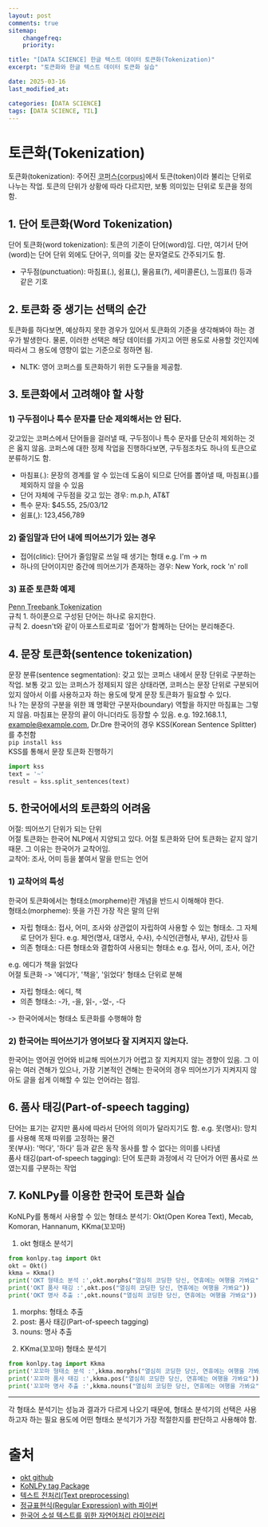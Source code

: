 ```yaml
---
layout: post
comments: true
sitemap:
    changefreq:
    priority:

title: "[DATA SCIENCE] 한글 텍스트 데이터 토큰화(Tokenization)"
excerpt: "토큰화와 한글 텍스트 데이터 토큰화 실습"

date: 2025-03-16
last_modified_at: 

categories: [DATA SCIENCE]
tags: [DATA SCIENCE, TIL]
---
```


# 토큰화(Tokenization)
토큰화(tokenization): 주어진 <abbr title="말뭉치">코퍼스(corpus)</abbr>에서 토큰(token)이라 불리는 단위로 나누는 작업. 토큰의 단위가 상황에 따라 다르지만, 보통 의미있는 단위로 토큰을 정의함.

## 1. 단어 토큰화(Word Tokenization)
단어 토큰화(word tokenization): 토큰의 기준이 단어(word)임. 다만, 여기서 단어(word)는 단어 단위 외에도 단어구, 의미를 갖는 문자열로도 간주되기도 함.

* 구두점(punctuation): 마침표(.), 쉼표(,), 물음표(?), 세미콜론(;), 느낌표(!) 등과 같은 기호

## 2. 토큰화 중 생기는 선택의 순간
토큰화를 하다보면, 예상하지 못한 경우가 있어서 토큰화의 기준을 생각해봐야 하는 경우가 발생한다. 물론, 이러한 선택은 해당 데이터를 가지고 어떤 용도로 사용할 것인지에 따라서 그 용도에 영향이 없는 기준으로 정하면 됨.
* NLTK: 영어 코퍼스를 토큰화하기 위한 도구들을 제공함.

## 3. 토큰화에서 고려해야 할 사항
### 1) 구두점이나 특수 문자를 단순 제외해서는 안 된다.
갖고있는 코퍼스에서 단어들을 걸러낼 때, 구두점이나 특수 문자를 단순히 제외하는 것은 옳지 않음. 코퍼스에 대한 정제 작업을 진행하다보면, 구두점조차도 하나의 토큰으로 분류하기도 함.
* 마침표(.): 문장의 경계를 알 수 있는데 도움이 되므로 단어를 뽑아낼 때, 마침표(.)를 제외하지 않을 수 있음
* 단어 자체에 구두점을 갖고 있는 경우: m.p.h, AT&T
* 특수 문자: $45.55, 25/03/12
* 쉼표(,): 123,456,789

### 2) 줄임말과 단어 내에 띄어쓰기가 있는 경우
* 접어(clitic): 단어가 줄임말로 쓰일 때 생기는 형태 e.g. I'm -> m
* 하나의 단어이지만 중간에 띄어쓰기가 존재하는 경우: New York, rock 'n' roll

### 3) 표준 토큰화 예제
<abbr title="표준 토큰화 방법 중 하나">Penn Treebank Tokenization</abbr>  
규칙 1. 하이푼으로 구성된 단어는 하나로 유지한다.  
규칙 2. doesn't와 같이 아포스트로피로 '접어'가 함께하는 단어는 분리해준다.

## 4. 문장 토큰화(sentence tokenization)
문장 분류(sentence segmentation): 갖고 있는 코퍼스 내에서 문장 단위로 구분하는 작업. 보통 갖고 있는 코퍼스가 정제되지 않은 상태라면, 코퍼스는 문장 단위로 구분되어 있지 않아서 이를 사용하고자 하는 용도에 맞게 문장 토큰화가 필요할 수 있다.  
!나 ?는 문장의 구분을 위한 꽤 명확안 구분자(boundary) 역할을 하지만 마침표는 그렇지 않음. 마침표는 문장의 끝이 아니더라도 등장할 수 있음. e.g. 192.168.1.1, example@example.com, Dr.Dre
한국어의 경우 KSS(Korean Sentence Splitter)를 추천함  
`pip install kss`  
KSS를 통해서 문장 토큰화 진행하기
```python
import kss
text = '~'
result = kss.split_sentences(text)
```

## 5. 한국어에서의 토큰화의 어려움
어절: 띄어쓰기 단위가 되는 단위  
어절 토큰화는 한국어 NLP에서 지양되고 있다. 어절 토큰화와 단어 토큰화는 같지 않기 때문.
그 이유는 한국어가 교착어임.  
교착어: 조사, 어미 등을 붙여서 말을 만드는 언어  

### 1) 교착어의 특성
한국어 토큰화에서는 형태소(morpheme)란 개념을 반드시 이해해야 한다.  
형태소(morpheme): 뜻을 가진 가장 작은 말의 단위
  * 자립 형태소: 접사, 어미, 조사와 상관없이 자립하여 사용할 수 있는 형태소. 그 자체로 단어가 된다. e.g. 체언(명사, 대명사, 수사), 수식언(관형사, 부사), 감탄사 등
  * 의존 형태소: 다른 형태소와 결합하여 사용되는 형태소 e.g. 접사, 어미, 조사, 어간

e.g. 에디가 책을 읽었다  
어절 토큰화 -> '에디가', '책을', '읽었다'
형태소 단위로 분해  
  * 자립 형태소: 에디, 책
  * 의존 형태소: -가, -을, 읽-, -었-, -다

-> 한국어에서는 형태소 토큰화를 수행해야 함

### 2) 한국어는 띄어쓰기가 영어보다 잘 지켜지지 않는다.
한국어는 영어권 언어와 비교해 띄어쓰기가 어렵고 잘 지켜지지 않는 경향이 있음. 그 이유는 여러 견해가 있으나, 가장 기본적인 견해는 한국어의 경우 띄어쓰기가 지켜지지 않아도 글을 쉽게 이해할 수 있는 언어라는 점임.

## 6. 품사 태깅(Part-of-speech tagging)
단어는 표기는 같지만 품사에 따라서 단어의 의미가 달라지기도 함.
e.g. 못(명사): 망치를 사용해 목재 따위를 고정하는 물건  
못(부사): '먹다', '하다' 등과 같은 동작 동사를 할 수 없다는 의미를 나타냄  
품사 태깅(part-of-speech tagging): 단어 토큰화 과정에서 각 단어가 어떤 품사로 쓰였는지를 구분하는 작업

## 7. KoNLPy를 이용한 한국어 토큰화 실습
KoNLPy를 통해서 사용할 수 있는 형태소 분석기: Okt(Open Korea Text), Mecab, Komoran, Hannanum, KKma(꼬꼬마)

1. okt 형태소 분석기

```python
from konlpy.tag import Okt
okt = Okt()
kkma = Kkma()
print('OKT 형태소 분석 :',okt.morphs("열심히 코딩한 당신, 연휴에는 여행을 가봐요"))
print('OKT 품사 태깅 :',okt.pos("열심히 코딩한 당신, 연휴에는 여행을 가봐요"))
print('OKT 명사 추출 :',okt.nouns("열심히 코딩한 당신, 연휴에는 여행을 가봐요"))
```

1) morphs: 형태소 추출  
2) post: 품사 태깅(Part-of-speech tagging)
3) nouns: 명사 추출  

2. KKma(꼬꼬마) 형태소 분석기

```python
from konlpy.tag import Kkma
print('꼬꼬마 형태소 분석 :',kkma.morphs("열심히 코딩한 당신, 연휴에는 여행을 가봐요"))
print('꼬꼬마 품사 태깅 :',kkma.pos("열심히 코딩한 당신, 연휴에는 여행을 가봐요"))
print('꼬꼬마 명사 추출 :',kkma.nouns("열심히 코딩한 당신, 연휴에는 여행을 가봐요"))
```

---
각 형태소 분석기는 성능과 결과가 다르게 나오기 때문에, 형태소 분석기의 선택은 사용하고자 하는 필요 용도에 어떤 형태소 분석기가 가장 적절한지를 판단하고 사용해야 함.

# 출처
* [okt github](https://github.com/open-korean-text/open-korean-text)
* [KoNLPy tag Package](https://konlpy.org/en/latest/api/konlpy.tag/)
* [텍스트 전처리(Text preprocessing)](https://wikidocs.net/21694)
* [정규표현식(Regular Expression) with 파이썬](https://jh2021.tistory.com/8)
* [한국어 소설 텍스트를 위한 자연어처리 라이브러리](https://github.com/storidient/KoBookNLP)